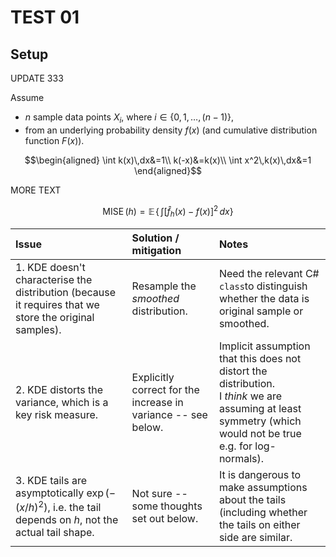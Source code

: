 # TEST 01

## Setup

UPDATE 333

Assume

- $n$ sample data points $X_i$, where $i\in\{0,1,\dots, (n-1)\}$,
- from an underlying probability density $f(x)$ (and cumulative distribution function $F(x)$).

$$\begin{aligned}
\int k(x)\,dx&=1\\
k(-x)&=k(x)\\
\int x^2\,k(x)\,dx&=1
\end{aligned}$$

MORE TEXT

$$\operatorname{MISE} (h) = \mathbb{E}\!\left\{\, \int \left[\hat{f}_h(x) - f(x)\right]^2 \, dx \right\}$$

|Issue|Solution / mitigation|Notes
|:---|:---|:---
|1. KDE doesn't characterise the distribution (because it requires that we store the original samples).| Resample the *smoothed* distribution.|Need the relevant C# `class`to distinguish whether the data is original sample or smoothed.|
|2. KDE distorts the variance, which is a key risk measure.|Explicitly correct for the increase in variance -- see below.|Implicit assumption that this does not distort the distribution. <br/>I *think* we are assuming at least symmetry (which would not be true e.g. for log-normals).|
|3. KDE tails are asymptotically $\exp(-(x/h)^2)$, i.e. the tail depends on $h$, not the actual tail shape.|Not sure -- some thoughts set out below.|It is dangerous to make assumptions about the tails (including whether the tails on either side are similar.|

